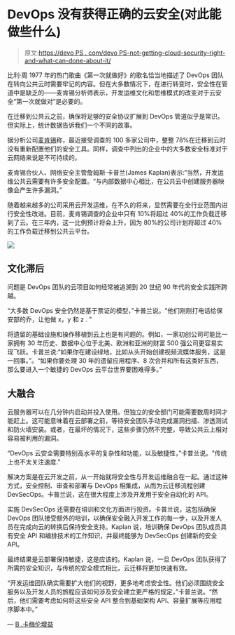# DevOps 没有获得正确的云安全(对此能做些什么)

> 原文:[https://devo PS . com/devo PS-not-getting-cloud-security-right-and-what-can-done-about-it/](https://devops.com/devops-isnt-getting-cloud-security-right-and-what-can-done-about-it/)

比利·周 1977 年的热门歌曲《第一次就做好》的歌名恰当地描述了 DevOps 团队在转向公共云时需要牢记的内容。但在大多数情况下，在进行转变时，安全性在管道中是缺乏的——麦肯锡分析师表示，开发运维文化和思维模式的改变对于云安全“第一次就做对”是必要的。

在迁移到公共云之前，确保将足够的安全协议扩展到 DevOps 管道似乎是常识。但实际上，统计数据告诉我们一个不同的故事。

据分析公司[麦肯锡](https://www.mckinsey.com/)称，最近接受调查的 100 多家公司中，整整 78%在迁移到云时没有重新配置他们的安全工具。同样，调查中列出的企业中的大多数安全标准对于云网络来说是不可持续的。

麦肯锡合伙人、网络安全主管詹姆斯·卡普兰(James Kaplan)表示:“当然，开发运维公共云需要有许多安全配置。“与内部数据中心相比，在公共云中创建服务器映像会产生许多漏洞。”

随着越来越多的公司采用云开发运维，在不久的将来，显然需要在全行业范围内进行安全性改进。目前，麦肯锡调查的企业中只有 10%将超过 40%的工作负载迁移到了云。在三年内，这一比例预计将会上升，因为 80%的公司计划将超过 40%的工作负载迁移到公共云平台。

![](../Images/ee5497db377c262d9eb2275261d4f0d5.png)

## **文化滞后**

问题是 DevOps 团队的云项目如何经常被追溯到 20 世纪 90 年代的安全实践所跨越。

“大多数 DevOps 安全仍然是基于票证的模型，”卡普兰说。"他们刚刚打电话给保安部的乔，让他做 x，y 和 z . "

将遗留的基础设施和操作移植到云上也是有问题的。例如，一家初创公司可能比一家拥有 30 年历史、数据中心位于北美、欧洲和亚洲的财富 500 强公司更容易实现飞跃。卡普兰说:“如果你在建设绿地，比如从头开始创建视频流媒体服务，这是一回事。”。“如果你要处理 30 年的遗留应用程序、8 次合并和所有这类好东西，那么要进入一个敏捷的 DevOps 云平台世界要困难得多。”

## **大融合**

云服务器可以在几分钟内启动并投入使用。但独立的安全部门可能需要数周时间才能赶上。这可能意味着在云部署之前，等待安全团队手动完成漏洞扫描、渗透测试和防火墙安装。或者，在最坏的情况下，这些步骤仍然不完整，导致公共云上相对容易被利用的漏洞。

“DevOps 云安全需要特别高水平的复杂性和功能，以及敏捷性，”卡普兰说。"传统上也不太关注速度."

解决方案是在云开发之前，从一开始就将安全性与开发运维融合在一起。通过这种方式，安全控制、审查和部署与 DevOps 相集成，从而为云迁移流程创建 DevSecOps。卡普兰说，这在很大程度上涉及开发用于安全自动化的 API。

实施 DevSecOps 还需要在培训和文化方面进行投资。卡普兰说，这包括确保 DevOps 团队接受额外的培训，以确保安全融入开发工作的每一步，以及开发人员在完成向云的转换后保持安全支持。Kaplan 说，培训确保 DevOps 团队成员具有安全 API 和编排技术的工作知识，并最终能够为 DevSecOps 创建新的安全 API。

最终结果是云部署保持敏捷，这是应该的。Kaplan 说，一旦 DevOps 团队获得了所需的安全知识，与传统的安全模式相比，云迁移将更加快速有效。

“开发运维团队确实需要扩大他们的视野，更多地考虑安全性。他们必须围绕安全服务以及开发人员的旅程应该如何涉及安全建立更严格的规定，”卡普兰说。“然后，他们需要考虑如何将这些安全 API 整合到基础架构 API、容量扩展等应用程序脚本中。”

— [B .卡梅伦增益](https://devops.com/author/b-cameron-gain/)